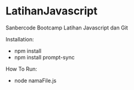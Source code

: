 # LatihanJavascript
Sanbercode Bootcamp Latihan Javascript dan Git


Installation:

- npm install
- npm install prompt-sync

How To Run:
- node namaFile.js

